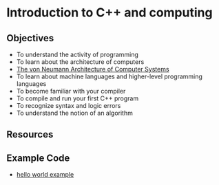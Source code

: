 # Introduction to C++ and computing
## Objectives
* To understand the activity of programming
* To learn about the architecture of computers
 * [The von Neumann Architecture of Computer Systems]
* To learn about machine languages and higher-level programming languages
* To become familiar with your compiler
* To compile and run your first C++ program
* To recognize syntax and logic errors
* To understand the notion of an algorithm

## Resources
## Example Code
* [hello world example]


[hello world example]: <examples/hello>

[The von Neumann Architecture of Computer
Systems]:<http://www-scf.usc.edu/~inf520/downloads/The%20von%20Neumann%20Architecture%20of%20Computer%20Systems.pdf>
